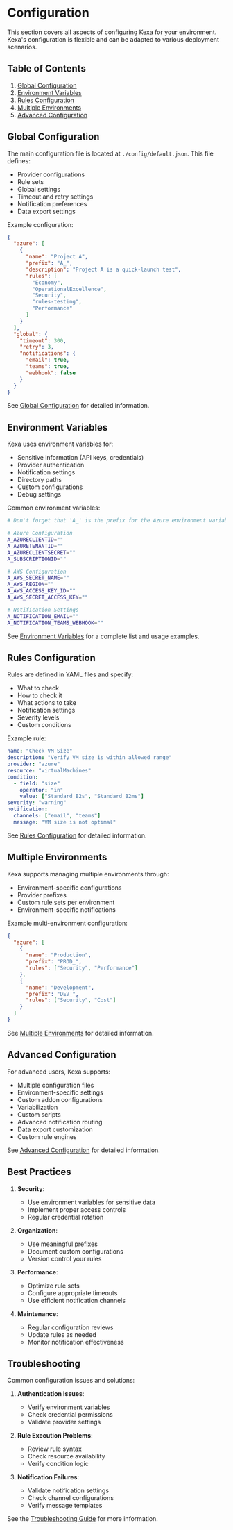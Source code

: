 # Configuration

This section covers all aspects of configuring Kexa for your environment. Kexa's configuration is flexible and can be adapted to various deployment scenarios.

## Table of Contents

1. [Global Configuration](./global-configuration.md)
2. [Environment Variables](./environment-variables.md)
3. [Rules Configuration](./rules-configuration.md)
4. [Multiple Environments](./multiple-environments.md)
5. [Advanced Configuration](./advanced-configuration.md)

## Global Configuration

The main configuration file is located at `./config/default.json`. This file defines:

- Provider configurations
- Rule sets
- Global settings
- Timeout and retry settings
- Notification preferences
- Data export settings

Example configuration:

```json
{
  "azure": [
    {
      "name": "Project A",
      "prefix": "A_",
      "description": "Project A is a quick-launch test",
      "rules": [
        "Economy",
        "OperationalExcellence",
        "Security",
        "rules-testing",
        "Performance"
      ]
    }
  ],
  "global": {
    "timeout": 300,
    "retry": 3,
    "notifications": {
      "email": true,
      "teams": true,
      "webhook": false
    }
  }
}
```

See [Global Configuration](./global-configuration.md) for detailed information.

## Environment Variables

Kexa uses environment variables for:

- Sensitive information (API keys, credentials)
- Provider authentication
- Notification settings
- Directory paths
- Custom configurations
- Debug settings

Common environment variables:

```bash
# Don't forget that 'A_' is the prefix for the Azure environment variables.

# Azure Configuration
A_AZURECLIENTID=""
A_AZURETENANTID=""
A_AZURECLIENTSECRET=""
A_SUBSCRIPTIONID=""

# AWS Configuration
A_AWS_SECRET_NAME=""
A_AWS_REGION=""
A_AWS_ACCESS_KEY_ID=""
A_AWS_SECRET_ACCESS_KEY=""

# Notification Settings
A_NOTIFICATION_EMAIL=""
A_NOTIFICATION_TEAMS_WEBHOOK=""
```

See [Environment Variables](./environment-variables.md) for a complete list and usage examples.

## Rules Configuration

Rules are defined in YAML files and specify:

- What to check
- How to check it
- What actions to take
- Notification settings
- Severity levels
- Custom conditions

Example rule:

```yaml
name: "Check VM Size"
description: "Verify VM size is within allowed range"
provider: "azure"
resource: "virtualMachines"
condition:
  - field: "size"
    operator: "in"
    value: ["Standard_B2s", "Standard_B2ms"]
severity: "warning"
notification:
  channels: ["email", "teams"]
  message: "VM size is not optimal"
```

See [Rules Configuration](./rules-configuration.md) for detailed information.

## Multiple Environments

Kexa supports managing multiple environments through:

- Environment-specific configurations
- Provider prefixes
- Custom rule sets per environment
- Environment-specific notifications

Example multi-environment configuration:

```json
{
  "azure": [
    {
      "name": "Production",
      "prefix": "PROD_",
      "rules": ["Security", "Performance"]
    },
    {
      "name": "Development",
      "prefix": "DEV_",
      "rules": ["Security", "Cost"]
    }
  ]
}
```

See [Multiple Environments](./multiple-environments.md) for detailed information.

## Advanced Configuration

For advanced users, Kexa supports:

- Multiple configuration files
- Environment-specific settings
- Custom addon configurations
- Variabilization
- Custom scripts
- Advanced notification routing
- Data export customization
- Custom rule engines

See [Advanced Configuration](./advanced-configuration.md) for detailed information.

## Best Practices

1. **Security**:
   - Use environment variables for sensitive data
   - Implement proper access controls
   - Regular credential rotation

2. **Organization**:
   - Use meaningful prefixes
   - Document custom configurations
   - Version control your rules

3. **Performance**:
   - Optimize rule sets
   - Configure appropriate timeouts
   - Use efficient notification channels

4. **Maintenance**:
   - Regular configuration reviews
   - Update rules as needed
   - Monitor notification effectiveness

## Troubleshooting

Common configuration issues and solutions:

1. **Authentication Issues**:
   - Verify environment variables
   - Check credential permissions
   - Validate provider settings

2. **Rule Execution Problems**:
   - Review rule syntax
   - Check resource availability
   - Verify condition logic

3. **Notification Failures**:
   - Validate notification settings
   - Check channel configurations
   - Verify message templates

See the [Troubleshooting Guide](../troubleshooting.md) for more information.
